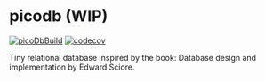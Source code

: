 # picodb (WIP)
[![picoDbBuild](https://github.com/SarthakMakhija/picodb/actions/workflows/build.yml/badge.svg)](https://github.com/SarthakMakhija/picodb/actions/workflows/build.yml)
[![codecov](https://codecov.io/gh/SarthakMakhija/picodb/graph/badge.svg?token=LV1YT2KD2G)](https://codecov.io/gh/SarthakMakhija/picodb)

Tiny relational database inspired by the book: Database design and implementation by Edward Sciore.
